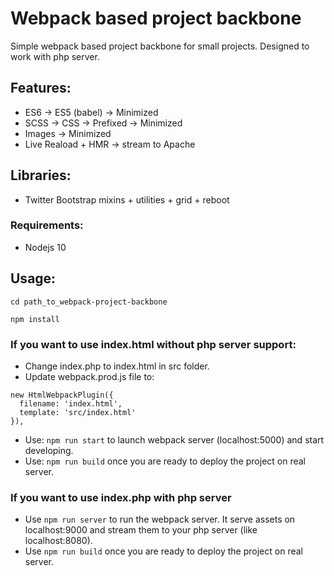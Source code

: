 # Webpack based project backbone
Simple webpack based project backbone for small projects.
Designed to work with php server.

## Features:
* ES6 -> ES5 (babel) -> Minimized
* SCSS -> CSS -> Prefixed -> Minimized
* Images -> Minimized
* Live Reaload + HMR -> stream to Apache

## Libraries:
* Twitter Bootstrap mixins + utilities + grid + reboot

### Requirements:
* Nodejs 10

## Usage:
```cd path_to_webpack-project-backbone```

```npm install```

### If you want to use index.html without php server support:
* Change index.php to index.html in src folder.
* Update webpack.prod.js file to:
```
new HtmlWebpackPlugin({
  filename: 'index.html',
  template: 'src/index.html'
}),
```
* Use: ```npm run start``` to launch webpack server (localhost:5000) and start developing.
* Use: ```npm run build``` once you are ready to deploy the project on real server.

### If you want to use index.php with php server
* Use ```npm run server``` to run the webpack server. It serve assets on localhost:9000 and stream them to your php server (like localhost:8080).
* Use ```npm run build``` once you are ready to deploy the project on real server.
